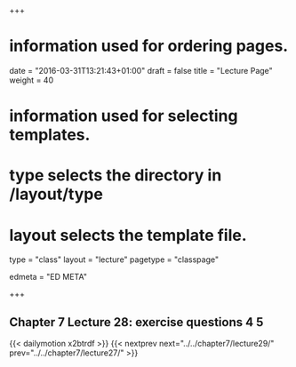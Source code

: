+++
# information used for ordering pages.
date = "2016-03-31T13:21:43+01:00"
draft = false
title = "Lecture Page"
weight = 40

# information used for selecting templates.
# type selects the directory in /layout/type
# layout selects the template file.

type   = "class"
layout = "lecture"
pagetype = "classpage"





edmeta = "ED META"

+++
## Chapter 7 Lecture 28: exercise questions 4 5
{{< dailymotion x2btrdf >}}
{{< nextprev next="../../chapter7/lecture29/"     prev="../../chapter7/lecture27/"  >}}

